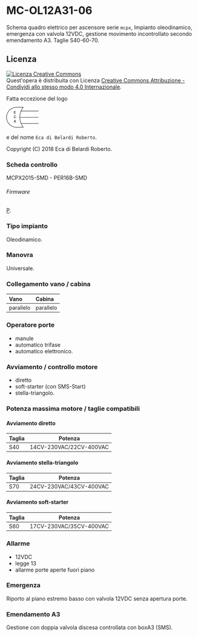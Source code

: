 # MC-OL12A31-06
Schema quadro elettrico per ascensore serie `mcpx`, Impianto oleodinamico, emergenza con valvola 12VDC, gestione movimento incontrollato secondo emendamento A3. Taglie S40-60-70.

## Licenza
<a rel="license" href="http://creativecommons.org/licenses/by-sa/4.0/"><img alt="Licenza Creative Commons" style="border-width:0" src="https://i.creativecommons.org/l/by-sa/4.0/88x31.png" /></a><br />Quest'opera è distribuita con Licenza <a rel="license" href="http://creativecommons.org/licenses/by-sa/4.0/">Creative Commons Attribuzione - Condividi allo stesso modo 4.0 Internazionale</a>.

Fatta eccezione del logo

![logo](./assets/images/eca-logo.png)

e del nome `Eca di Belardi Roberto`.

Copyright (C) 2018  Eca di Belardi Roberto.


### Scheda controllo
MCPX2015-SMD - PER16B-SMD
###### Firmware
[P](https://docs.ecaq.in/it/info/mcpx-board-manual-p).

### Tipo impianto
Oleodinamico.

### Manovra
Universale.

### Collegamento vano / cabina
| Vano     | Cabina     |
| :------------- | :------------- |
| parallelo | parallelo |

### Operatore porte
* manule
* automatico trifase
* automatico elettronico.

### Avviamento / controllo motore
* diretto
* soft-starter (con SMS-Start)
* stella-triangolo.

### Potenza massima motore / taglie compatibili
#### Avviamento diretto
Taglia|Potenza
---|---
S40|14CV-230VAC/22CV-400VAC

#### Avviamento stella-triangolo
Taglia|Potenza
---|---
S70|24CV-230VAC/43CV-400VAC

#### Avviamento soft-starter
Taglia|Potenza
---|---
S60|17CV-230VAC/35CV-400VAC

### Allarme
* 12VDC
* legge 13
* allarme porte aperte fuori piano

### Emergenza
Riporto al piano estremo basso con valvola 12VDC senza apertura porte.

### Emendamento A3
Gestione con doppia valvola discesa controllata con boxA3 (SMS).
